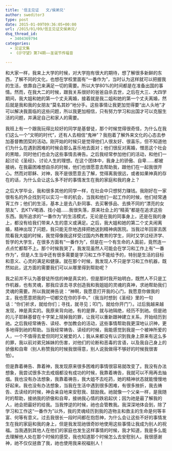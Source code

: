 ```yaml
---
title: '信主见证   文/侯弟兄'
author: sweditor3
type: post
date: 2015-01-09T09:36:05+00:00
url: /2015/01/09/信主见证文侯弟兄/
dsq_thread_id:
  - 3404369794
categories:
  - 见证文集
  - 《＠守望》第74期——圣诞节传福音

---
```

和大家一样，我来上大学的时候，对大学抱有很大的期待，想了解很多新鲜的东西，了解不同的文化，也想在学校里面有“一番作为”，当时认为这样就可以把握我的生活，依靠自己来满足一切的需要。所以大学80%的时间都是在准备出国的事情。然而，在我大二的时候，跟我关系很好的爸爸自杀去世，之后在大三、大四学期间，我大姐和她的第一个丈夫离婚，接着就是我二姐和她的第一个丈夫离婚，然后就是我和我的女朋友“莫名其妙”地分手。这些事情让我更加觉得要“出人头地”才可以解决我面临的这些问题，所以我更加相信，只有努力学习和出国才可以克服生活的问题，并满足自己和家人的需要。

我班上有一个跟我玩得比较好的同学是基督徒，那个时候觉得很奇怪，为什么在我们这么一个“文明的时代”，还有人去相信“鬼神”？我抱着了解外来文化的心态去参加基督教团契的活动。刚开始的时候只是觉得他们人很友好、很喜乐，但不知道他们为什么在遇到困难的时候会那么喜乐地去面对；他们很反对离婚，憎恶这个社会的黑暗，同时他们也会为这些事情去祷告。之后我经常参加他们的活动，和他们一起讨论《圣经》、讨论人生的理想。在这个团体中，我身上的骄傲、自卑……都被接纳，在我最困难想自杀的时候，他们也很愿意去帮助我，跟他们在一起我很开心。然而对耶稣、对神，我不是很愿意去了解，觉得离我很远，或者如果神真的存在的话，为什么会让这么多不好的事情发生在我的家庭和我的身上？

之后大学毕业，我和很多其他的同学一样，在社会中只想努力赚钱。我刚好在一家很有名的外企找到可以实习一年的机会，当我和他们一起工作的时候，他们经常通宵工作；他们的生活，基本上是去八卦同事、去买奢侈品、去换不同的“漂亮的女朋友”、去KTV喝酒、找小姐……我很失落，原来社会上的“精英”都是在追求这些东西。我所追求的“一番作为”的生活模式，无论是在我的同事身上，还是在我的身上，都没有给我们带来人生的意义或满足。之后，我大姐和她的第二个丈夫闹离婚，精神出现了问题，我只能无奈地选择把她送到精神病医院。当我过年回家去医院看我大姐的时候，我觉得像我这样受过国内外教育的学生，同时又学过经济学、哲学的大学生，在很多方面有“一番作为”，但是在一个有生命的人面前，竟然连一点点忙都帮不上。那个时候我哭了。我发现虽然人可能会在学习和工作上有“一番作为”，但是人生当中还有很多需要是学习和工作不能给予的，特别是生活的目标和意义、心灵的满足和健康。就在那个时候，我发现人不只是学习和工作机器，既然如此，这方面的需要我们可以从哪里得到帮助呢？

我之前并不认为基督徒所信的神是真实的，但是那时我开始明白，既然人不只是工作机器，也有灵魂，那我应该去寻求创造我和我姐姐的灵魂的真神，求祂帮助我们灵魂的需要。所以我就祷告说：“神啊，我愿意打开我的心门，我愿意你做我的主，我也愿意把我的一切都交在你的手中。”（我当时想到《圣经》里的一句话：“你们祈求，就给你们；寻找，就寻见；叩门，就给你开门”）。过后我越来越发现，神是真实的。我原来背向祂，有的是罪，就与祂隔绝，经历不到祂。但是祂的儿子耶稣基督在十字架上赎掉我的罪，让我可以重新跟神建立关系，开始经历到祂。之后我经常祷告、读经、参加教会的活动，这些事情帮助我更深地认识神，更多地得到祂的帮助。当我经常祷告、读经的时候，我能感觉到我是一个被神所爱的人，一个不值得去爱但同时又被爱的人；我从来都没有认识到我身上原来有这么多的罪，我以前对弟兄姊妹的伤害，对他们的论断和恶毒的言语，以及我自己身上的骄傲和自卑（别人称赞我的时候我很得意，别人说我做得不够好的时候我很害怕）。

但是靠着祷告、靠着神，我发现原来很多困难的事情很容易就改变了。我没有办法想象，我尝试很多次去戒烟都没有成功的时候，我靠着祷告，我就可以不用再去抽烟。我也没有办法想象，我靠着祷告，我大姐不去吃药，她的精神状态就能慢慢地好起来。我也没有办法想象，当我在生活中遇到很多困难，有很多挫折，我去祷告、去读经的时候，神会亲自地来安慰我、鼓励我。祂就像一个父亲一样，是我随时的帮助，接纳我的骄傲和自卑，接纳我心情的跌宕起伏；因为祂是最了解我的人，祂会把最好的给我。当我悖逆的时候，祂也会管教我。我深深地体会到，除了学习和工作这“一番作为”以外，我的灵魂经历到我的造物主和救主的生命是何等丰富、何等有意义。过去我很长一段时间都在抱怨神，为什么会让这些不好的事情发生在我的家庭和我的身上，但是我发现祂很奇妙地使用这些事情让我成为别人的祝福。当我遇到其他人在他们的家庭也发生这样事情的时候，我才知道，我是多么能去理解他人处在那个时候的感受，我也知道那个时候怎么去安慰别人。我很感谢神，祂不仅仅拯救了我，祂也使用我来祝福别人！